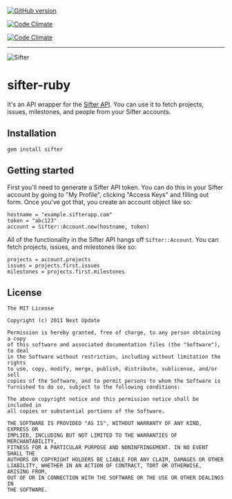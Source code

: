 [![GitHub version](https://badge.fury.io/gh/nextupdate%2Fsifter-ruby.png)](http://badge.fury.io/gh/nextupdate%2Fsifter-ruby)

[![Code Climate](https://codeclimate.com/repos/509c1edcf3ea001cd7003dc2/badges/e207f5b55211a58557cc/coverage.png)](https://codeclimate.com/repos/509c1edcf3ea001cd7003dc2/feed)

[![Code Climate](https://codeclimate.com/repos/509c1edcf3ea001cd7003dc2/badges/e207f5b55211a58557cc/gpa.png)](https://codeclimate.com/repos/509c1edcf3ea001cd7003dc2/feed)

---

![Sifter](https://sifterapp.com/Primary-200.png)

# sifter-ruby

It's an API wrapper for the [Sifter API](http://sifterapp.com/developer). You
can use it to fetch projects, issues, milestones, and people from your Sifter
accounts.

## Installation

    gem install sifter
    
## Getting started

First you'll need to generate a Sifter API token. You can do this in your
Sifter account by going to "My Profile", clicking "Access Keys" and filling out
form. Once you've got that, you create an account object like so:

    hostname = "example.sifterapp.com"
    token = "abc123"
    account = Sifter::Account.new(hostname, token)

All of the functionality in the Sifter API hangs off `Sifter::Account`. You can
fetch projects, issues, and milestones like so:

    projects = account.projects 
    issues = projects.first.issues
    milestones = projects.first.milestones

## License

    The MIT License

    Copyright (c) 2011 Next Update

    Permission is hereby granted, free of charge, to any person obtaining a copy
    of this software and associated documentation files (the "Software"), to deal
    in the Software without restriction, including without limitation the rights
    to use, copy, modify, merge, publish, distribute, sublicense, and/or sell
    copies of the Software, and to permit persons to whom the Software is
    furnished to do so, subject to the following conditions:

    The above copyright notice and this permission notice shall be included in
    all copies or substantial portions of the Software.

    THE SOFTWARE IS PROVIDED "AS IS", WITHOUT WARRANTY OF ANY KIND, EXPRESS OR
    IMPLIED, INCLUDING BUT NOT LIMITED TO THE WARRANTIES OF MERCHANTABILITY,
    FITNESS FOR A PARTICULAR PURPOSE AND NONINFRINGEMENT. IN NO EVENT SHALL THE
    AUTHORS OR COPYRIGHT HOLDERS BE LIABLE FOR ANY CLAIM, DAMAGES OR OTHER
    LIABILITY, WHETHER IN AN ACTION OF CONTRACT, TORT OR OTHERWISE, ARISING FROM,
    OUT OF OR IN CONNECTION WITH THE SOFTWARE OR THE USE OR OTHER DEALINGS IN
    THE SOFTWARE.

